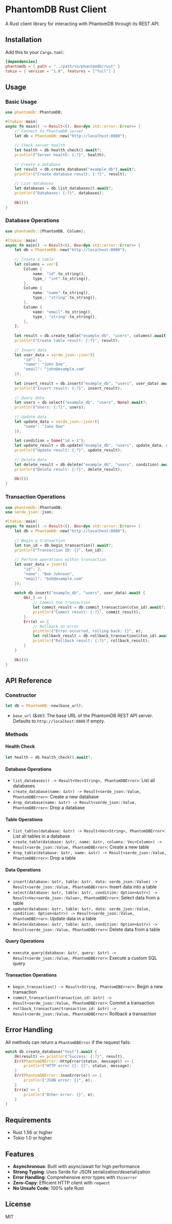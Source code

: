 # PhantomDB Rust Client

A Rust client library for interacting with PhantomDB through its REST API.

## Installation

Add this to your `Cargo.toml`:

```toml
[dependencies]
phantomdb = { path = "../path/to/phantomdb/rust" }
tokio = { version = "1.0", features = ["full"] }
```

## Usage

### Basic Usage

```rust
use phantomdb::PhantomDB;

#[tokio::main]
async fn main() -> Result<(), Box<dyn std::error::Error>> {
    // Connect to PhantomDB server
    let db = PhantomDB::new("http://localhost:8080");
    
    // Check server health
    let health = db.health_check().await?;
    println!("Server health: {:?}", health);
    
    // Create a database
    let result = db.create_database("example_db").await?;
    println!("Create database result: {:?}", result);
    
    // List databases
    let databases = db.list_databases().await?;
    println!("Databases: {:?}", databases);
    
    Ok(())
}
```

### Database Operations

```rust
use phantomdb::{PhantomDB, Column};

#[tokio::main]
async fn main() -> Result<(), Box<dyn std::error::Error>> {
    let db = PhantomDB::new("http://localhost:8080");
    
    // Create a table
    let columns = vec![
        Column {
            name: "id".to_string(),
            type_: "int".to_string(),
        },
        Column {
            name: "name".to_string(),
            type_: "string".to_string(),
        },
        Column {
            name: "email".to_string(),
            type_: "string".to_string(),
        },
    ];
    
    let result = db.create_table("example_db", "users", columns).await?;
    println!("Create table result: {:?}", result);
    
    // Insert data
    let user_data = serde_json::json!({
        "id": 1,
        "name": "John Doe",
        "email": "john@example.com"
    });
    
    let insert_result = db.insert("example_db", "users", user_data).await?;
    println!("Insert result: {:?}", insert_result);
    
    // Query data
    let users = db.select("example_db", "users", None).await?;
    println!("Users: {:?}", users);
    
    // Update data
    let update_data = serde_json::json!({
        "name": "Jane Doe"
    });
    
    let condition = Some("id = 1");
    let update_result = db.update("example_db", "users", update_data, condition).await?;
    println!("Update result: {:?}", update_result);
    
    // Delete data
    let delete_result = db.delete("example_db", "users", condition).await?;
    println!("Delete result: {:?}", delete_result);
    
    Ok(())
}
```

### Transaction Operations

```rust
use phantomdb::PhantomDB;
use serde_json::json;

#[tokio::main]
async fn main() -> Result<(), Box<dyn std::error::Error>> {
    let db = PhantomDB::new("http://localhost:8080");
    
    // Begin a transaction
    let txn_id = db.begin_transaction().await?;
    println!("Transaction ID: {}", txn_id);
    
    // Perform operations within transaction
    let user_data = json!({
        "id": 2,
        "name": "Bob Johnson",
        "email": "bob@example.com"
    });
    
    match db.insert("example_db", "users", user_data).await {
        Ok(_) => {
            // Commit the transaction
            let commit_result = db.commit_transaction(&txn_id).await?;
            println!("Commit result: {:?}", commit_result);
        }
        Err(e) => {
            // Rollback on error
            println!("Error occurred, rolling back: {}", e);
            let rollback_result = db.rollback_transaction(&txn_id).await?;
            println!("Rollback result: {:?}", rollback_result);
        }
    }
    
    Ok(())
}
```

## API Reference

### Constructor

```rust
let db = PhantomDB::new(base_url);
```

- `base_url` (&str): The base URL of the PhantomDB REST API server. Defaults to `http://localhost:8080` if empty.

### Methods

#### Health Check
```rust
let health = db.health_check().await?;
```

#### Database Operations
- `list_databases() -> Result<Vec<String>, PhantomDBError>`: List all databases
- `create_database(name: &str) -> Result<serde_json::Value, PhantomDBError>`: Create a new database
- `drop_database(name: &str) -> Result<serde_json::Value, PhantomDBError>`: Drop a database

#### Table Operations
- `list_tables(database: &str) -> Result<Vec<String>, PhantomDBError>`: List all tables in a database
- `create_table(database: &str, name: &str, columns: Vec<Column>) -> Result<serde_json::Value, PhantomDBError>`: Create a new table
- `drop_table(database: &str, name: &str) -> Result<serde_json::Value, PhantomDBError>`: Drop a table

#### Data Operations
- `insert(database: &str, table: &str, data: serde_json::Value) -> Result<serde_json::Value, PhantomDBError>`: Insert data into a table
- `select(database: &str, table: &str, condition: Option<&str>) -> Result<Vec<serde_json::Value>, PhantomDBError>`: Select data from a table
- `update(database: &str, table: &str, data: serde_json::Value, condition: Option<&str>) -> Result<serde_json::Value, PhantomDBError>`: Update data in a table
- `delete(database: &str, table: &str, condition: Option<&str>) -> Result<serde_json::Value, PhantomDBError>`: Delete data from a table

#### Query Operations
- `execute_query(database: &str, query: &str) -> Result<serde_json::Value, PhantomDBError>`: Execute a custom SQL query

#### Transaction Operations
- `begin_transaction() -> Result<String, PhantomDBError>`: Begin a new transaction
- `commit_transaction(transaction_id: &str) -> Result<serde_json::Value, PhantomDBError>`: Commit a transaction
- `rollback_transaction(transaction_id: &str) -> Result<serde_json::Value, PhantomDBError>`: Rollback a transaction

## Error Handling

All methods can return a `PhantomDBError` if the request fails:

```rust
match db.create_database("test").await {
    Ok(result) => println!("Success: {:?}", result),
    Err(PhantomDBError::HttpError(status, message)) => {
        println!("HTTP error {}: {}", status, message);
    }
    Err(PhantomDBError::JsonError(e)) => {
        println!("JSON error: {}", e);
    }
    Err(e) => {
        println!("Other error: {}", e);
    }
}
```

## Requirements

- Rust 1.56 or higher
- Tokio 1.0 or higher

## Features

- **Asynchronous**: Built with async/await for high performance
- **Strong Typing**: Uses Serde for JSON serialization/deserialization
- **Error Handling**: Comprehensive error types with `thiserror`
- **Zero-Copy**: Efficient HTTP client with `reqwest`
- **No Unsafe Code**: 100% safe Rust

## License

MIT
